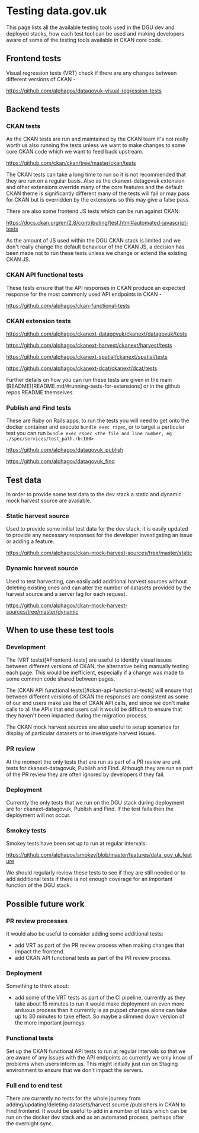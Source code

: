 # Testing data.gov.uk

This page lists all the available testing tools used in the DGU dev and deployed stacks, how each test tool can be used and making developers aware of some of the testing tools available in CKAN core code.

## Frontend tests

Visual regression tests (VRT) check if there are any changes between different versions of CKAN -

https://github.com/alphagov/datagovuk-visual-regression-tests

## Backend tests

### CKAN tests

As the CKAN tests are run and maintained by the CKAN team it's not really worth us also running the tests unless we want to make changes to some core CKAN code which we want to feed back upstream.

https://github.com/ckan/ckan/tree/master/ckan/tests

The CKAN tests can take a long time to run so it is not recommended that they are run on a regular basis. Also as the ckanext-datagovuk extension and other extensions override many of the core features and the default CKAN theme is significantly different many of the tests will fail or may pass for CKAN but is overridden by the extensions so this may give a false pass.

There are also some frontend JS tests which can be run against CKAN:

https://docs.ckan.org/en/2.8/contributing/test.html#automated-javascript-tests

As the amount of JS used within the DGU CKAN stack is limited and we don't really change the default behaviour of the CKAN JS, a decision has been made not to run these tests unless we change or extend the existing CKAN JS.

### CKAN API functional tests

These tests ensure that the API responses in CKAN produce an expected response for the most commonly used API endpoints in CKAN -

https://github.com/alphagov/ckan-functional-tests

### CKAN extension tests

https://github.com/alphagov/ckanext-datagovuk/ckanext/datagovuk/tests

https://github.com/alphagov/ckanext-harvest/ckanext/harvest/tests

https://github.com/alphagov/ckanext-spatial/ckanext/spatial/tests

https://github.com/alphagov/ckanext-dcat/ckanext/dcat/tests

Further details on how you can run these tests are given in the main (README)[README.md/#running-tests-for-extensions] or in the github repos README themselves.

### Publish and Find tests

These are Ruby on Rails apps, to run the tests you will need to get onto the docker container and execute `bundle exec rspec`, or to target a particular test you can run `bundle exec rspec <the file and line number, eg ./spec/services/test_path.rb:100>`

https://github.com/alphagov/datagovuk_publish

https://github.com/alphagov/datagovuk_find

## Test data

In order to provide some test data to the dev stack a static and dynamic mock harvest source are available.

### Static harvest source 

Used to provide some initial test data for the dev stack, it is easily updated to provide any necessary responses for the developer investigating an issue or adding a feature.

https://github.com/alphagov/ckan-mock-harvest-sources/tree/master/static

### Dynamic harvest source

Used to test harvesting, can easily add additional harvest sources without deleting existing ones and can alter the number of datasets provided by the harvest source and a server lag for each request.

https://github.com/alphagov/ckan-mock-harvest-sources/tree/master/dynamic

## When to use these test tools

### Development

The (VRT tests)[#Frontend-tests] are useful to identify visual issues between different versions of CKAN, the alternative being manually testing each page. This would be inefficient, especially if a change was made to some common code shared between pages.

The (CKAN API functional tests)[#ckan-api-functional-tests] will ensure that between different versions of CKAN the responses are consistent as some of our end users make use the of CKAN API calls, and since we don't make calls to all the APIs that end users call it would be difficult to ensure that they haven't been impacted during the migration process.

The CKAN mock harvest sources are also useful to setup scenarios for display of particular datasets or to investigate harvest issues.

### PR review

At the moment the only tests that are run as part of a PR review are unit tests for ckanext-datagovuk, Publish and Find. Although they are run as part of the PR review they are often ignored by developers if they fail.

### Deployment

Currently the only tests that we run on the DGU stack during deployment are for ckanext-datagovuk, Publish and Find. If the test fails then the deployment will not occur. 

### Smokey tests

Smokey tests have been set up to run at regular intervals:

https://github.com/alphagov/smokey/blob/master/features/data_gov_uk.feature

We should regularly review these tests to see if they are still needed or to add additional tests if there is not enough coverage for an important function of the DGU stack.

## Possible future work

### PR review processes

It would also be useful to consider adding some additional tests:

- add VRT as part of the PR review process when making changes that impact the frontend.
- add CKAN API functional tests as part of the PR review process.

### Deployment

Something to think about:

- add some of the VRT tests as part of the CI pipeline, currently as they take about 15 minutes to run it would make deployment an even more arduous process than it currently is as puppet changes alone can take up to 30 minutes to take effect. So maybe a slimmed down version of the more important journeys.

### Functional tests

Set up the CKAN functional API tests to run at regular intervals so that we are aware of any issues with the API endpoints as currently we only know of problems when users inform us. This might initially just run on Staging environment to ensure that we don't impact the servers.

### Full end to end test

There are currently no tests for the whole journey from adding/updating/deleting datasets/harvest source /publishers in CKAN to Find frontend. It would be useful to add in a number of tests which can be run on the docker dev stack and as an automated process, perhaps after the overnight sync.
